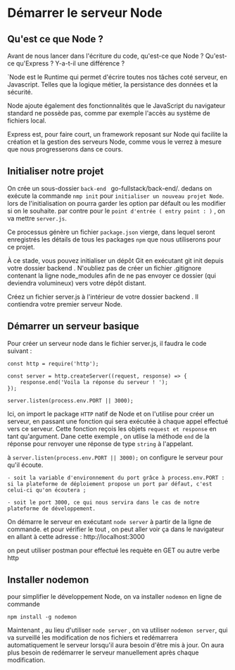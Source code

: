 # Démarrer le serveur Node

## Qu'est ce que Node ?

Avant de nous lancer dans l'écriture du code, qu'est-ce que Node ? Qu'est-ce qu'Express ? Y-a-t-il une différence ?

`Node est le Runtime qui permet d'écrire toutes nos tâches coté serveur, en Javascript.
Telles que la logique métier, la persistance des données et la sécurité.

Node ajoute également des fonctionnalités que le JavaScript du navigateur standard ne possède pas, 
comme par exemple l'accès au système de fichiers local.

Express est, pour faire court, un framework reposant sur Node qui facilite la création et la gestion des serveurs Node, 
comme vous le verrez à mesure que nous progresserons dans ce cours.

## Initialiser notre projet

On crée un sous-dossier `back-end ` go-fullstack/back-end/.
dedans on exécute la commande `nmp init` pour `initialiser un nouveau projet Node`.
lors de l'initialisation on pourra garder les option par défault ou les modifier si on le souhaite. 
par contre pour le `point d'entrée ( entry point : )` , on va mettre `server.js`.

Ce processus génère un fichier `package.json` vierge, dans lequel seront enregistrés les détails de tous les packages `npm` que nous utiliserons pour ce projet.

À ce stade, vous pouvez initialiser un dépôt Git en exécutant git init depuis votre dossier backend . 
N'oubliez pas de créer un fichier .gitignore contenant la ligne node_modules afin de ne pas envoyer ce dossier (qui deviendra volumineux) vers votre dépôt distant.

Créez un fichier server.js à l'intérieur de votre dossier backend . 
Il contiendra votre premier serveur Node.

## Démarrer un serveur basique

Pour créer un serveur node dans le fichier server.js, il faudra le code suivant :



    const http = require('http');

    const server = http.createServer((request, response) => {
        response.end('Voila la réponse du serveur ! ');
    });

    server.listen(process.env.PORT || 3000);



Ici, on import le package `HTTP` natif de Node et on l'utilise pour créer un serveur,
en passant une fonction qui sera exécutée à chaque appel effectué vers ce serveur.
Cette fonction reçois les objets `request et response` en tant qu'argument.
Dane cette exemple , on utlise la méthode `end` de la réponse pour renvoyer une réponse de type `string` à l'appelant.

à `server.listen(process.env.PORT || 3000);` on configure le serveur pour qu'il écoute.

    - soit la variable d'environnement du port grâce à process.env.PORT : si la plateforme de déploiement propose un port par défaut, c'est celui-ci qu'on écoutera ;

    - soit le port 3000, ce qui nous servira dans le cas de notre plateforme de développement.

On démarre le serveur en exécutant `node server` à partir de la ligne de commande.
et pour vérifier le tout , on peut aller voir ça dans le navigateur en allant à cette adresse : http://localhost:3000

on peut utiliser postman pour effectué les requète en GET ou autre verbe http


## Installer nodemon

pour simplifier le développement Node, on va installer `nodemon` en ligne de commande

    npm install -g nodemon

Maintenant , au lieu d'utiliser `node server` , on va utiliser `nodemon server`, qui va surveillé les modification de nos fichiers et redémarrera automatiquement le serveur lorsqu'il aura besoin d'être mis à jour.
On aura plus besoin de redémarrer le serveur manuellement après chaque modification.